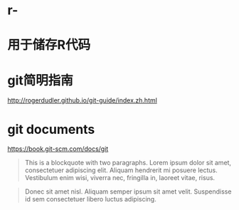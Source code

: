 # r-
# 用于储存R代码
# git简明指南
http://rogerdudler.github.io/git-guide/index.zh.html
# git documents
https://book.git-scm.com/docs/git
> This is a blockquote with two paragraphs. Lorem ipsum dolor sit amet,
consectetuer adipiscing elit. Aliquam hendrerit mi posuere lectus.
Vestibulum enim wisi, viverra nec, fringilla in, laoreet vitae, risus.

> Donec sit amet nisl. Aliquam semper ipsum sit amet velit. Suspendisse
id sem consectetuer libero luctus adipiscing.
